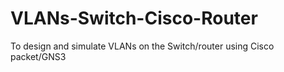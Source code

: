 # VLANs-Switch-Cisco-Router
To design and simulate VLANs on the Switch/router using Cisco packet/GNS3
